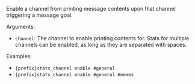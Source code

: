 Enable a channel from printing message contents upon that channel triggering a message goal.

Arguments:
* `channel`: The channel to enable printing contents for. Stats for multiple channels can be enabled, as long as they are separated with spaces.

Examples:
* `{prefix}stats_channel enable #general`
* `{prefix}stats_channel enable #general #memes`
